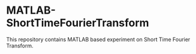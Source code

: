 # MATLAB-ShortTimeFourierTransform
This repository contains MATLAB based experiment on Short Time Fourier Transform.
